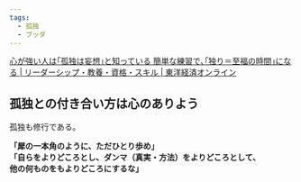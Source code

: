 ```yaml
---
tags:
  - 孤独
  - ブッダ
---
```

[心が強い人は｢孤独は妄想｣と知っている 簡単な練習で､｢独り＝至福の時間｣になる | リーダーシップ・教養・資格・スキル | 東洋経済オンライン](https://toyokeizai.net/articles/-/141866?page=3)

## 孤独との付き合い方は心のありよう

孤独も修行である。

**「犀の一本角のように、ただひとり歩め」  
「自らをよりどころとし、ダンマ（真実・方法）をよりどころとして、  
他の何ものをもよりどころにするな」**


